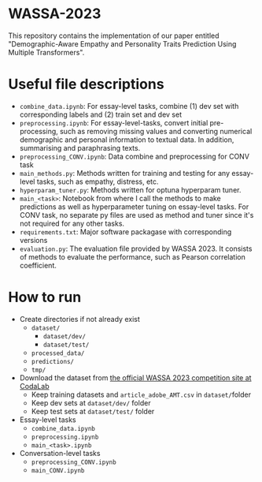 # WASSA-2023
This repository contains the implementation of our paper entitled "Demographic-Aware Empathy and Personality Traits Prediction Using Multiple Transformers".

# Useful file descriptions
- `combine_data.ipynb`: For essay-level tasks, combine (1) dev set with corresponding labels and (2) train set and dev set
- `preprocessing.ipynb`: For essay-level-tasks, convert initial pre-processing, such as removing missing values and converting numerical demographic and personal information to textual data. In addition, summarising and paraphrasing texts.
- `preprocessing_CONV.ipynb`: Data combine and preprocessing for CONV task
- `main_methods.py`: Methods written for training and testing for any essay-level tasks, such as empathy, distress, etc.
- `hyperparam_tuner.py`: Methods written for optuna hyperparam tuner.
- `main_<task>`: Notebook from where I call the methods to make predictions as well as hyperparameter tuning on essay-level tasks. For CONV task, no separate py files are used as method and tuner since it's not required for any other tasks.
- `requirements.txt`: Major software packagase with corresponding versions
- `evaluation.py`: The evaluation file provided by WASSA 2023. It consists of methods to evaluate the performance, such as Pearson correlation coefficient.
 
# How to run
- Create directories if not already exist
	- `dataset/`
		- `dataset/dev/`
		- `dataset/test/`
	- `processed_data/`
	- `predictions/`
	- `tmp/`
- Download the dataset from [the official WASSA 2023 competition site at CodaLab](https://codalab.lisn.upsaclay.fr/competitions/11167)
	- Keep training datasets and `article_adobe_AMT.csv` in `dataset/`folder
	- Keep dev sets at `dataset/dev/` folder
	- Keep test sets at `dataset/test/` folder
- Essay-level tasks
	- `combine_data.ipynb`
	- `preprocessing.ipynb`
	- `main_<task>.ipynb`
- Conversation-level tasks
	- `preprocessing_CONV.ipynb`
	- `main_CONV.ipynb`

